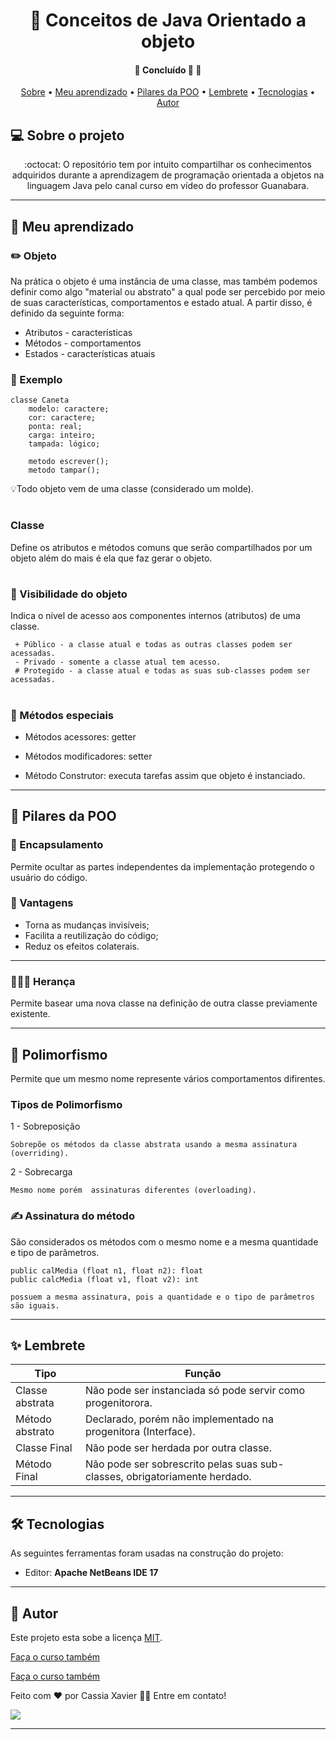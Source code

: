 <h1 align="center">
    <a>🔗 Conceitos de Java Orientado a objeto  </a>
</h1> 

<h4 align="center"> 
	🚧 Concluído 🚀 🚧
</h4>

<p align="center">
 <a href="#-sobre-o-projeto">Sobre</a> •
 <a href="#-meu-aprendizado">Meu aprendizado</a> • 
 <a href="#-pilares-da-poo">Pilares da POO</a> •
 <a href="#-lembrete">Lembrete</a> • 
 <a href="#-tecnologias">Tecnologias</a> •
 <a href="#-autor">Autor</a> 
</p>


## 💻 Sobre o projeto

<p align="center"> :octocat: O repositório tem por intuito compartilhar os conhecimentos adquiridos durante a aprendizagem 
de programação orientada a objetos na linguagem Java pelo canal curso em vídeo do professor Guanabara.</p>


---


## 📓 Meu aprendizado

###  ✏️ Objeto

Na prática o objeto é uma instância de uma classe, mas também podemos definir como algo "material ou abstrato" a qual 
pode ser percebido por meio de suas características, comportamentos e estado atual. A partir disso, é definido da
seguinte forma:

- Atributos - características
- Métodos - comportamentos
- Estados - características atuais

### 🎲 Exemplo
	
	classe Caneta
		modelo: caractere;
		cor: caractere;
		ponta: real;
		carga: inteiro;
		tampada: lógico;
		
		metodo escrever();
		metodo tampar();
		
💡Todo objeto vem de uma classe (considerado um molde).

#

### Classe

Define os atributos e métodos comuns que serão compartilhados por um objeto além do mais é ela que faz gerar o objeto.

#

### 👀 Visibilidade do objeto 

Indica o nível de acesso aos componentes internos (atributos) de uma classe.

	 + Público - a classe atual e todas as outras classes podem ser acessadas.
	 - Privado - somente a classe atual tem acesso.
	 # Protegido - a classe atual e todas as suas sub-classes podem ser acessadas.

#

### :stars: Métodos especiais

- Métodos acessores: getter

- Métodos modificadores: setter

- Método Construtor: executa tarefas assim que objeto é instanciado.

---

## 📌 Pilares da POO

### 🔋 Encapsulamento
Permite ocultar as partes independentes da implementação
protegendo o usuário do código.

### 🎲 Vantagens
- Torna as mudanças invisíveis;
- Facilita a reutilização do código;
- Reduz os efeitos colaterais.

---

### :family_man_girl_girl: Herança
Permite basear uma nova classe na definição de outra classe previamente existente.

---
 
## :busts_in_silhouette: Polimorfismo
Permite que um mesmo nome represente vários comportamentos difirentes.

### Tipos de Polimorfismo

   1 - Sobreposição 
   
   	Sobrepõe os métodos da classe abstrata usando a mesma assinatura (overriding).
   
   2 - Sobrecarga 
   	
	Mesmo nome porém  assinaturas diferentes (overloading).
   
### ✍️ Assinatura do método
 São considerados os métodos com o mesmo nome e a mesma quantidade e tipo de parâmetros.
	
 	public calMedia (float n1, float n2): float
	public calcMedia (float v1, float v2): int
	
	possuem a mesma assinatura, pois a quantidade e o tipo de parâmetros são iguais. 
 
 ---
 
## ✨ Lembrete 

| Tipo | Função |
| --- | --- |
| Classe abstrata | Não pode ser instanciada só pode servir como progenitorora.  |	
| Método abstrato | Declarado, porém não implementado na progenitora (Interface). |
| Classe Final 	  | Não pode ser herdada por outra classe.		         |
| Método Final 	  | Não pode ser sobrescrito pelas suas sub-classes, obrigatoriamente herdado. |  

---

## 🛠 Tecnologias

As seguintes ferramentas foram usadas na construção do projeto:

-   Editor:  **Apache NetBeans IDE 17** 

---


## 📝 Autor

Este projeto esta sobe a licença [MIT](./LICENSE).

[Faça o curso também]("#https://www.cursoemvideo.com/curso/java-poo/")

<a href="#https://www.cursoemvideo.com/curso/java-poo/">Faça o curso também</a> 

Feito com ❤️ por Cassia Xavier 👋🏽 Entre em contato!

<a href="linkedin.com/in/cássia-xavier-mendes-dos-santos" target="_blank"><img src="https://img.shields.io/badge/-LinkedIn-%230077B5?style=flat-square&logo=linkedin&logoColor=white" target="_blank"></a>  



---
